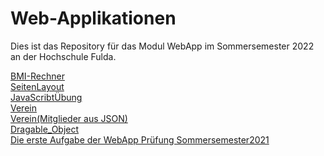 # Web-Applikationen

Dies ist das Repository für das Modul WebApp im Sommersemester 2022 an der Hochschule Fulda.

[BMI-Rechner](./BMI&#32Rechner/)  
[SeitenLayout](./SeitenLayout/)  
[JavaScribtÜbung](./Javascribt/)  
[Verein](./Verein/)  
[Verein(Mitglieder aus JSON)](./Verein(Mitglieder&#32aus&#32JSON)/)  
[Dragable_Object](./Dragable_Object/)  
[Die erste Aufgabe der WebApp Prüfung Sommersemester2021](./Prüfung&#32;SS2021&#32;Aufgabe1/)
